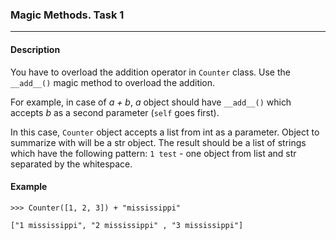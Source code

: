 ### Magic Methods. Task 1
***
#### Description

You have to overload the addition operator in `Counter` class. Use the `__add__()` magic method to overload the addition.

For example, in case of *a + b*, *a* object should have `__add__()` which accepts *b* as a second parameter (`self` goes first).

In this case, `Counter` object accepts a list from int as a parameter. Object to summarize with will be a str object.
The result should be a list of strings which have the following pattern: `1 test` - one object from list and str separated by the whitespace.

#### Example

    >>> Counter([1, 2, 3]) + "mississippi"

    ["1 mississippi", "2 mississippi" , "3 mississippi"]
